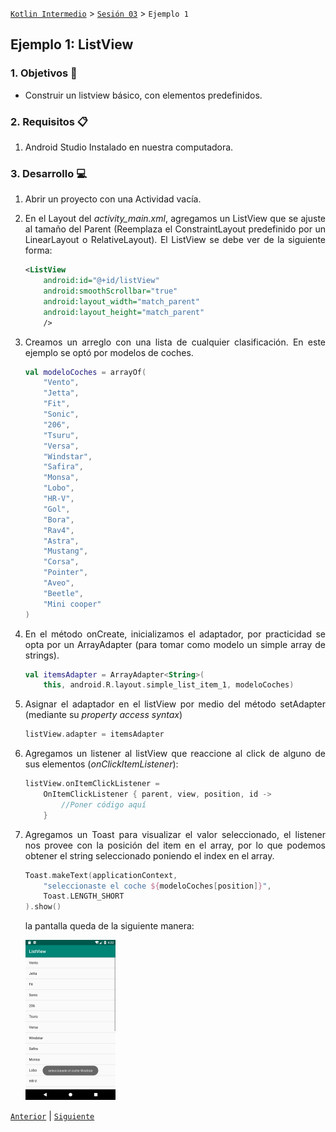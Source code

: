 [`Kotlin Intermedio`](../../Readme.md) > [`Sesión 03`](../Readme.md) > `Ejemplo 1`

## Ejemplo 1: ListView

<div style="text-align: justify;">

### 1. Objetivos :dart:

- Construir un listview básico, con elementos predefinidos.

### 2. Requisitos :clipboard:

1. Android Studio Instalado en nuestra computadora.

### 3. Desarrollo :computer:

1. Abrir un proyecto con una Actividad vacía.

2. En el Layout del *activity_main.xml*, agregamos un ListView que se ajuste al tamaño del Parent (Reemplaza el ConstraintLayout predefinido por un LinearLayout o RelativeLayout). El ListView se debe ver de la siguiente forma:

    ```xml
    <ListView
        android:id="@+id/listView"
        android:smoothScrollbar="true"
        android:layout_width="match_parent"
        android:layout_height="match_parent"
        />
    ```

3. Creamos un arreglo con una lista de cualquier clasificación. En este  ejemplo se optó por modelos de coches.

    ```kotlin
    val modeloCoches = arrayOf(
        "Vento",
        "Jetta",
        "Fit",
        "Sonic",
        "206",
        "Tsuru",
        "Versa",
        "Windstar",
        "Safira",
        "Monsa",
        "Lobo",
        "HR-V",
        "Gol",
        "Bora",
        "Rav4",
        "Astra",
        "Mustang",
        "Corsa",
        "Pointer",
        "Aveo",
        "Beetle",
        "Mini cooper"
    )
    ```

4. En el método onCreate, inicializamos el adaptador, por practicidad se opta por un ArrayAdapter (para tomar como modelo un simple array de strings).

    ```kotlin
    val itemsAdapter = ArrayAdapter<String>(
        this, android.R.layout.simple_list_item_1, modeloCoches)
    ```

5. Asignar el adaptador en el listView por medio del método setAdapter (mediante su *property access syntax*)


    ```kotlin
    listView.adapter = itemsAdapter
    ```

6. Agregamos un listener al listView que reaccione al click de alguno de sus elementos (*onClickItemListener*):
    
    ```kotlin
    listView.onItemClickListener =
        OnItemClickListener { parent, view, position, id ->
            //Poner código aquí
        }
    ```

7. Agregamos un Toast para visualizar el valor seleccionado, el listener nos provee con la posición del item en el array, por lo que podemos obtener el string seleccionado poniendo el index en el array. 

    ```kotlin
    Toast.makeText(applicationContext,
        "seleccionaste el coche ${modeloCoches[position]}", 
        Toast.LENGTH_SHORT
    ).show()
    ```

    la pantalla queda de la siguiente manera: 

    <img src="01.png" width="30%">




[`Anterior`](../Readme.md) | [`Siguiente`](../Ejemplo-01a/Readme.md)




</div>
